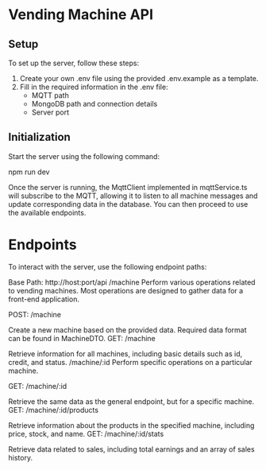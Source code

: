 # Vending Machine API

## Setup
To set up the server, follow these steps:

1. Create your own .env file using the provided .env.example as a template.
2. Fill in the required information in the .env file:
    - MQTT path
    - MongoDB path and connection details
    - Server port


## Initialization
Start the server using the following command:

npm run dev

Once the server is running, the MqttClient implemented in mqttService.ts will subscribe to the MQTT, allowing it to listen to all machine messages and update corresponding data in the database. You can then proceed to use the available endpoints.

# Endpoints
To interact with the server, use the following endpoint paths:

Base Path: http://host:port/api
/machine
Perform various operations related to vending machines. Most operations are designed to gather data for a front-end application.

POST: /machine

Create a new machine based on the provided data.
Required data format can be found in MachineDTO.
GET: /machine

Retrieve information for all machines, including basic details such as id, credit, and status.
/machine/:id
Perform specific operations on a particular machine.

GET: /machine/:id

Retrieve the same data as the general endpoint, but for a specific machine.
GET: /machine/:id/products

Retrieve information about the products in the specified machine, including price, stock, and name.
GET: /machine/:id/stats

Retrieve data related to sales, including total earnings and an array of sales history.

